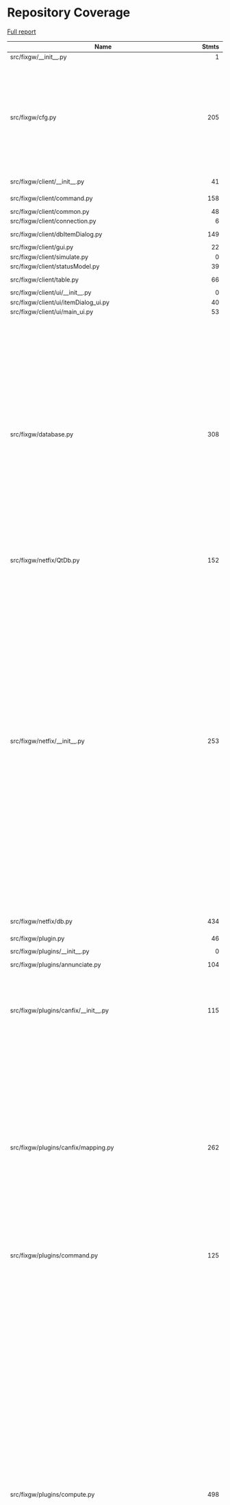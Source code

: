 # Repository Coverage

[Full report](https://htmlpreview.github.io/?https://github.com/makerplane/FIX-Gateway/blob/python-coverage-comment-action-data/htmlcov/index.html)

| Name                                                             |    Stmts |     Miss |   Branch |   BrPart |   Cover |   Missing |
|----------------------------------------------------------------- | -------: | -------: | -------: | -------: | ------: | --------: |
| src/fixgw/\_\_init\_\_.py                                        |        1 |        0 |        0 |        0 |    100% |           |
| src/fixgw/cfg.py                                                 |      205 |       15 |      112 |        9 |     89% |213->229, 221-223, 237->234, 240, 271-279, 288->261, 296, 310-316, 341 |
| src/fixgw/client/\_\_init\_\_.py                                 |       41 |       41 |       12 |        0 |      0% |    21-100 |
| src/fixgw/client/command.py                                      |      158 |      158 |       48 |        0 |      0% |    17-216 |
| src/fixgw/client/common.py                                       |       48 |       48 |       24 |        0 |      0% |     21-73 |
| src/fixgw/client/connection.py                                   |        6 |        6 |        0 |        0 |      0% |     20-30 |
| src/fixgw/client/dbItemDialog.py                                 |      149 |      149 |        6 |        0 |      0% |    21-196 |
| src/fixgw/client/gui.py                                          |       22 |       22 |        0 |        0 |      0% |     21-54 |
| src/fixgw/client/simulate.py                                     |        0 |        0 |        0 |        0 |    100% |           |
| src/fixgw/client/statusModel.py                                  |       39 |       39 |        4 |        0 |      0% |     18-68 |
| src/fixgw/client/table.py                                        |       66 |       66 |        4 |        0 |      0% |    18-102 |
| src/fixgw/client/ui/\_\_init\_\_.py                              |        0 |        0 |        0 |        0 |    100% |           |
| src/fixgw/client/ui/itemDialog\_ui.py                            |       40 |       40 |        0 |        0 |      0% |      9-62 |
| src/fixgw/client/ui/main\_ui.py                                  |       53 |       53 |        0 |        0 |      0% |      9-75 |
| src/fixgw/database.py                                            |      308 |       36 |       80 |        3 |     89% |44-46, 85-89, 105-106, 139, 168-169, 173-174, 187-188, 200-201, 212, 215-216, 220-221, 233-234, 246-247, 272-273, 284, 315-317, 351->354, 361-362, 420 |
| src/fixgw/netfix/QtDb.py                                         |      152 |      152 |       10 |        0 |      0% |    21-242 |
| src/fixgw/netfix/\_\_init\_\_.py                                 |      253 |      207 |       70 |        0 |     14% |26-27, 47-57, 60, 66-81, 84-89, 92-114, 117-177, 182, 185, 188, 192-200, 203-205, 209-229, 234-237, 240-241, 244, 248, 251, 254, 257, 260, 263-276, 279-289, 292-295, 298-304, 307-309, 312-314, 317-331, 334-337, 340-343, 346-348 |
| src/fixgw/netfix/db.py                                           |      434 |      434 |      110 |        0 |      0% |    20-585 |
| src/fixgw/plugin.py                                              |       46 |        4 |        0 |        0 |     91% |29-30, 69, 93 |
| src/fixgw/plugins/\_\_init\_\_.py                                |        0 |        0 |        0 |        0 |    100% |           |
| src/fixgw/plugins/annunciate.py                                  |      104 |      104 |       46 |        0 |      0% |    22-188 |
| src/fixgw/plugins/canfix/\_\_init\_\_.py                         |      115 |        9 |       30 |        4 |     91% |117-120, 135, 174-187, 197->204, 202-203, 205 |
| src/fixgw/plugins/canfix/mapping.py                              |      262 |       64 |      120 |       10 |     77% |47, 122->124, 215-231, 236-284, 291-292, 310-317, 327-345, 360->364, 364->371, 368-369, 372-378, 394-395, 411, 433, 451, 469 |
| src/fixgw/plugins/command.py                                     |      125 |      125 |       30 |        0 |      0% |    19-183 |
| src/fixgw/plugins/compute.py                                     |      498 |      171 |      288 |       43 |     64% |34-80, 88-135, 146, 151-156, 169, 190-207, 213-224, 235, 237, 253, 260-262, 283, 288-293, 309, 335, 340-345, 361, 388, 391, 404, 405->411, 412, 459, 463, 469, 503-504, 506-507, 509-510, 512-513, 515-516, 538, 540, 542, 544, 546, 552, 612-614, 637, 647, 649, 654, 656, 663, 665, 692-693, 698, 705, 720 |
| src/fixgw/plugins/data\_playback/\_\_init\_\_.py                 |       68 |       68 |       22 |        0 |      0% |      1-95 |
| src/fixgw/plugins/data\_recorder/\_\_init\_\_.py                 |       92 |       92 |       30 |        0 |      0% |     1-172 |
| src/fixgw/plugins/db\_persister/\_\_init\_\_.py                  |       58 |       58 |        8 |        0 |      0% |    22-115 |
| src/fixgw/plugins/demo/\_\_init\_\_.py                           |       66 |       66 |       32 |        0 |      0% |    26-709 |
| src/fixgw/plugins/dimmer.py                                      |       10 |       10 |        0 |        0 |      0% |     22-37 |
| src/fixgw/plugins/dynon/\_\_init\_\_.py                          |       72 |       72 |       18 |        0 |      0% |    21-123 |
| src/fixgw/plugins/fgfs/\_\_init\_\_.py                           |      151 |      151 |       44 |        0 |      0% |    19-238 |
| src/fixgw/plugins/gpsd/\_\_init\_\_.py                           |       55 |       55 |       10 |        0 |      0% |     21-88 |
| src/fixgw/plugins/grand\_rapids\_eis/\_\_init\_\_.py             |      154 |      154 |       20 |        0 |      0% |    22-192 |
| src/fixgw/plugins/ifly/\_\_init\_\_.py                           |       64 |       64 |       24 |        0 |      0% |    18-136 |
| src/fixgw/plugins/mavlink/Mav.py                                 |      310 |      310 |      160 |        0 |      0% |    18-639 |
| src/fixgw/plugins/mavlink/\_\_init\_\_.py                        |       84 |       84 |       12 |        0 |      0% |    28-138 |
| src/fixgw/plugins/megasquirt/\_\_init\_\_.py                     |       36 |       36 |        6 |        0 |      0% |     20-72 |
| src/fixgw/plugins/megasquirt/megasquirt.py                       |       49 |       49 |       18 |        0 |      0% |      2-73 |
| src/fixgw/plugins/megasquirt/tables.py                           |        1 |        1 |        0 |        0 |      0% |         1 |
| src/fixgw/plugins/mgl/\_\_init\_\_.py                            |       40 |       40 |       18 |        0 |      0% |     20-83 |
| src/fixgw/plugins/mgl/rdac.py                                    |      134 |      134 |       64 |        0 |      0% |     2-245 |
| src/fixgw/plugins/mgl/tables.py                                  |        1 |        1 |        0 |        0 |      0% |         1 |
| src/fixgw/plugins/mgl\_serial/\_\_init\_\_.py                    |       89 |       89 |       28 |        0 |      0% |    21-134 |
| src/fixgw/plugins/netfix/\_\_init\_\_.py                         |      421 |       74 |      158 |       20 |     78% |28-29, 78, 88-89, 145->147, 241->274, 253->256, 259->262, 265->268, 271->274, 316-317, 322-323, 415, 429-431, 443-446, 479-494, 497-517, 520-530, 533-535, 538-549, 555->557, 558, 560, 563->565, 566, 569->573, 571->573, 574-576, 578-579, 582-585 |
| src/fixgw/plugins/quorum/\_\_init\_\_.py                         |       52 |       52 |       14 |        0 |      0% |    27-111 |
| src/fixgw/plugins/rais/\_\_init\_\_.py                           |       47 |       47 |        8 |        0 |      0% |     23-80 |
| src/fixgw/plugins/rpi\_bmp085/Adafruit\_BMP/BMP085.py            |      139 |      139 |       12 |        0 |      0% |    22-215 |
| src/fixgw/plugins/rpi\_bmp085/Adafruit\_BMP/\_\_init\_\_.py      |        0 |        0 |        0 |        0 |    100% |           |
| src/fixgw/plugins/rpi\_bmp085/\_\_init\_\_.py                    |       55 |       55 |        6 |        0 |      0% |    24-116 |
| src/fixgw/plugins/rpi\_bno055/Adafruit\_BNO055/BNO055.py         |      351 |      351 |       48 |        0 |      0% |    23-726 |
| src/fixgw/plugins/rpi\_bno055/Adafruit\_BNO055/\_\_init\_\_.py   |        0 |        0 |        0 |        0 |    100% |           |
| src/fixgw/plugins/rpi\_bno055/\_\_init\_\_.py                    |       79 |       79 |       16 |        0 |      0% |    24-138 |
| src/fixgw/plugins/rpi\_button/\_\_init\_\_.py                    |       51 |       51 |       10 |        0 |      0% |    24-116 |
| src/fixgw/plugins/rpi\_mcp3008/Adafruit\_MCP3008/MCP3008.py      |       33 |       33 |        6 |        0 |      0% |     22-96 |
| src/fixgw/plugins/rpi\_mcp3008/Adafruit\_MCP3008/\_\_init\_\_.py |        1 |        1 |        0 |        0 |      0% |         1 |
| src/fixgw/plugins/rpi\_mcp3008/\_\_init\_\_.py                   |       72 |       72 |        8 |        0 |      0% |    24-178 |
| src/fixgw/plugins/rpi\_rotary\_encoder/\_\_init\_\_.py           |       66 |       66 |       16 |        0 |      0% |    24-162 |
| src/fixgw/plugins/rpi\_virtualwire/\_\_init\_\_.py               |       75 |       75 |       12 |        0 |      0% |    24-139 |
| src/fixgw/plugins/rpi\_virtualwire/virtualwire/\_\_init\_\_.py   |        0 |        0 |        0 |        0 |    100% |           |
| src/fixgw/plugins/rpi\_virtualwire/virtualwire/virtualwire.py    |      184 |      184 |       78 |        0 |      0% |    14-376 |
| src/fixgw/plugins/rtl\_433/\_\_init\_\_.py                       |      166 |        0 |       80 |        0 |    100% |           |
| src/fixgw/plugins/shadin/\_\_init\_\_.py                         |       73 |       73 |       20 |        0 |      0% |    22-118 |
| src/fixgw/plugins/skel.py                                        |       35 |       35 |        6 |        0 |      0% |     24-86 |
| src/fixgw/plugins/stratux/\_\_init\_\_.py                        |       61 |       61 |       12 |        0 |      0% |      1-79 |
| src/fixgw/plugins/stratux/gdl90.py                               |       33 |       33 |       14 |        0 |      0% |      1-49 |
| src/fixgw/plugins/strom\_pi/\_\_init\_\_.py                      |      115 |      115 |       16 |        0 |      0% |    21-164 |
| src/fixgw/plugins/system.py                                      |       93 |       93 |       48 |        0 |      0% |    24-140 |
| src/fixgw/plugins/test.py                                        |       27 |       27 |        2 |        0 |      0% |     19-54 |
| src/fixgw/plugins/xplane/\_\_init\_\_.py                         |       77 |       33 |       30 |        3 |     50% |49->48, 68-83, 86-110, 113, 127, 129 |
| src/fixgw/quorum.py                                              |        5 |        0 |        0 |        0 |    100% |           |
| src/fixgw/server.py                                              |      267 |      224 |      108 |        1 |     13% |23-24, 66-73, 80-124, 128, 143-371, 375-402, 406-455, 460-461 |
| src/fixgw/status.py                                              |       63 |        0 |       14 |        0 |    100% |           |
| src/fixgw/version.py                                             |        2 |        0 |        0 |        0 |    100% |           |
|                                                        **TOTAL** | **7302** | **5450** | **2250** |   **93** | **26%** |           |


## Setup coverage badge

Below are examples of the badges you can use in your main branch `README` file.

### Direct image

[![Coverage badge](https://raw.githubusercontent.com/makerplane/FIX-Gateway/python-coverage-comment-action-data/badge.svg)](https://htmlpreview.github.io/?https://github.com/makerplane/FIX-Gateway/blob/python-coverage-comment-action-data/htmlcov/index.html)

This is the one to use if your repository is private or if you don't want to customize anything.

### [Shields.io](https://shields.io) Json Endpoint

[![Coverage badge](https://img.shields.io/endpoint?url=https://raw.githubusercontent.com/makerplane/FIX-Gateway/python-coverage-comment-action-data/endpoint.json)](https://htmlpreview.github.io/?https://github.com/makerplane/FIX-Gateway/blob/python-coverage-comment-action-data/htmlcov/index.html)

Using this one will allow you to [customize](https://shields.io/endpoint) the look of your badge.
It won't work with private repositories. It won't be refreshed more than once per five minutes.

### [Shields.io](https://shields.io) Dynamic Badge

[![Coverage badge](https://img.shields.io/badge/dynamic/json?color=brightgreen&label=coverage&query=%24.message&url=https%3A%2F%2Fraw.githubusercontent.com%2Fmakerplane%2FFIX-Gateway%2Fpython-coverage-comment-action-data%2Fendpoint.json)](https://htmlpreview.github.io/?https://github.com/makerplane/FIX-Gateway/blob/python-coverage-comment-action-data/htmlcov/index.html)

This one will always be the same color. It won't work for private repos. I'm not even sure why we included it.

## What is that?

This branch is part of the
[python-coverage-comment-action](https://github.com/marketplace/actions/python-coverage-comment)
GitHub Action. All the files in this branch are automatically generated and may be
overwritten at any moment.